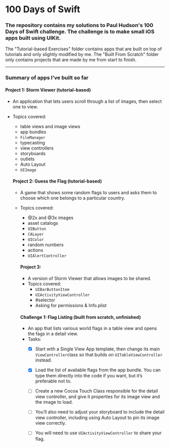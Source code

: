 # 100 Days of Swift

### The repository contains my solutions to Paul Hudson's 100 Days of Swift challenge. The challenge is to make small iOS apps built using UIKit.

The "Tutorial-based Exercises" folder contains apps that are built on top of tutorials and only slightly modified by me. The "Built From Scratch" folder only contains projects that are made by me from start to finish.

---

### Summary of apps I've built so far

#### Project 1: Storm Viewer (tutorial-based)

- An application that lets users scroll through a list of images, then select one to view.
- Topics covered:
   - table views and image views
   - app bundles
   - `FileManager`
   - typecasting
   - view controllers
   - storyboards
   - outlets
   - Auto Layout
   - `UIImage`

   #### Project 2: Guess the Flag (tutorial-based)

   - A game that shows some random flags to users and asks them to choose which one belongs to a particular country.
   - Topics covered:
      - @2x and @3x images
      - asset catalogs
      - `UIButton`
      - `CALayer`
      - `UIColor`
      - random numbers
      - actions
      - `UIAlertController`

      #### Project 3:

      - A version of Storm Viewer that allows images to be shared.
      - Topics covered:
         - `UIBarButtonItem`
         - `UIActivityViewController`
         - \#selector
         - Asking for permissions & Info.plist

      #### Challenge 1: Flag Listing (built from scratch, unfinished)

      - An app that lists various world flags in a table view and opens the fags in a detail view.
      - Tasks:
         - [x] Start with a Single View App template, then change its main `ViewController`class so that builds on `UITableViewController` instead.
         - [x] Load the list of available flags from the app bundle. You can type them directly into the code if you want, but it’s preferable not to.
         - [ ] Create a new Cocoa Touch Class responsible for the detail view controller, and give it properties for its image view and the image to load.
         - [ ] You’ll also need to adjust your storyboard to include the detail view controller, including using Auto Layout to pin its image view correctly.
         - [ ] You will need to use `UIActivityViewController` to share your flag.

